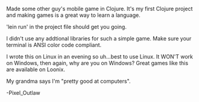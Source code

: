 Made some other guy's mobile game in Clojure.
It's my first Clojure project and making games is a great way to learn a language.

'lein run' in the project file should get you going.

I didn't use any addtional libraries for such a simple game.
Make sure your terminal is ANSI color code compliant.

I wrote this on Linux in an evening so uh...best to use Linux.
It WON'T work on Windows, then again, why are you on Windows?
Great games like this are available on Loonix.

My grandma says I'm "pretty good at computers".

-Pixel_Outlaw